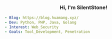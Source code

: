 <h3 align="center">Hi, I'm SilentStone!</h3>

```yaml
- Blog: https://blog.huamang.xyz/
- Dev: Python, PHP, Java, Golang
- Interest: Web_Security
- Goals: Tool_Development, Penetration
```

